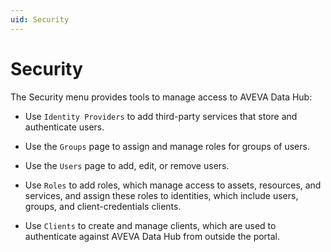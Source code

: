 ```yaml
---
uid: Security
---
```


# Security

The Security menu provides tools to manage access to AVEVA Data Hub:

* Use `Identity Providers` to add third-party services that store and authenticate users.

* Use the `Groups` page to assign and manage roles for groups of users.

* Use the `Users` page to add, edit, or remove users.

* Use `Roles` to add roles, which manage access to assets, resources, and services, and assign these roles to identities, which include users, groups, and client-credentials clients. 

* Use `Clients` to create and manage clients, which are used to authenticate against AVEVA Data Hub from outside the portal.
